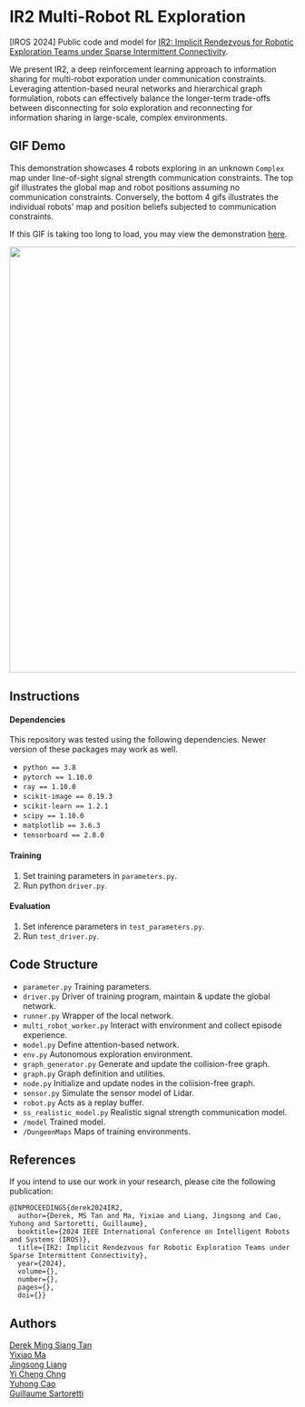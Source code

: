 # IR2 Multi-Robot RL Exploration

[IROS 2024] Public code and model for [IR2: Implicit Rendezvous for Robotic Exploration Teams under Sparse Intermittent Connectivity](INSERT_LINK_HERE).

We present IR2, a deep reinforcement learning approach to information sharing for multi-robot exporation under communication constraints. Leveraging attention-based neural networks and hierarchical graph formulation, robots can effectively balance the longer-term trade-offs between disconnecting for solo exploration and reconnecting for information sharing in large-scale, complex environments. 


## GIF Demo

This demonstration showcases 4 robots exploring in an unknown `Complex` map under line-of-sight signal strength communication constraints. The top gif illustrates the global map and robot positions assuming no communication constraints. Conversely, the bottom 4 gifs illustrates the individual robots' map and position beliefs subjected to communication constraints. 

If this GIF is taking too long to load, you may view the demonstration [here](https://github.com/marmotlab/IR2-Multi-Robot-RL-Exploration/blob/master/gifs/combined_gif_demo.gif).
<p align="center">
  <img src="gifs/combined_gif_demo.gif" style="width: 750px; height: auto;" />
</p>





## Instructions


#### Dependencies
This repository was tested using the following dependencies. Newer version of these packages may work as well. 
* `python == 3.8`
* `pytorch == 1.10.0`
* `ray == 1.10.0`
* `scikit-image == 0.19.3`
* `scikit-learn == 1.2.1`
* `scipy == 1.10.0`
* `matplotlib == 3.6.3`
* `tensorboard == 2.8.0`


#### Training
1. Set training parameters in `parameters.py`.
2. Run python `driver.py`.


#### Evaluation
1. Set inference parameters in `test_parameters.py`.
2. Run `test_driver.py`.



## Code Structure

* `parameter.py` Training parameters.
* `driver.py` Driver of training program, maintain & update the global network.
* `runner.py` Wrapper of the local network.
* `multi_robot_worker.py` Interact with environment and collect episode experience.
* `model.py` Define attention-based network.
* `env.py` Autonomous exploration environment.
* `graph_generator.py` Generate and update the collision-free graph.
* `graph.py` Graph definition and utilities.
* `node.py` Initialize and update nodes in the coliision-free graph.
* `sensor.py` Simulate the sensor model of Lidar.
* `robot.py` Acts as a replay buffer.
* `ss_realistic_model.py` Realistic signal strength communication model.
* `/model` Trained model.
* `/DungeonMaps` Maps of training environments.



## References
If you intend to use our work in your research, please cite the following publication:
```
@INPROCEEDINGS{derek2024IR2,
  author={Derek, MS Tan and Ma, Yixiao and Liang, Jingsong and Cao, Yuhong and Sartoretti, Guillaume},
  booktitle={2024 IEEE International Conference on Intelligent Robots and Systems (IROS)}, 
  title={IR2: Implicit Rendezvous for Robotic Exploration Teams under Sparse Intermittent Connectivity}, 
  year={2024},
  volume={},
  number={},
  pages={},
  doi={}}
```


## Authors
[Derek Ming Siang Tan](https://github.com/derektan95)\
[Yixiao Ma](https://yixiao-m.github.io)\
[Jingsong Liang](https://github.com/JingsongLiang)\
[Yi Cheng Chng](https://github.com/chngyicheng)\
[Yuhong Cao](https://github.com/caoyuhong001)\
[Guillaume Sartoretti](https://github.com/gsartoretti)
